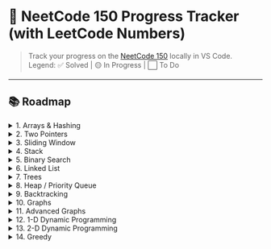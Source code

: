 # 🧩 NeetCode 150 Progress Tracker (with LeetCode Numbers)

> Track your progress on the [NeetCode 150](https://neetcode.io/roadmap) locally in VS Code.  
> Legend: ✅ Solved | 🟡 In Progress | ⬜ To Do

---

## 📚 Roadmap

<details>
<summary>1. Arrays & Hashing</summary>

- [ ] ✅ 217. Contains Duplicate
- [ ] ⬜ 242. Valid Anagram
- [ ] ⬜ 1. Two Sum
- [ ] ⬜ 49. Group Anagrams
- [ ] ⬜ 347. Top K Frequent Elements
- [ ] ⬜ 238. Product of Array Except Self
- [ ] ⬜ 36. Valid Sudoku
- [ ] ⬜ 271. Encode and Decode Strings *(LeetCode Premium)*
- [ ] ⬜ 128. Longest Consecutive Sequence

</details>

<details>
<summary>2. Two Pointers</summary>

- [ ] ⬜ 125. Valid Palindrome
- [ ] ⬜ 167. Two Sum II - Input Array Is Sorted
- [ ] ⬜ 15. 3Sum
- [ ] ⬜ 11. Container With Most Water
- [ ] ⬜ 42. Trapping Rain Water

</details>

<details>
<summary>3. Sliding Window</summary>

- [ ] ⬜ 121. Best Time to Buy and Sell Stock
- [ ] ⬜ 3. Longest Substring Without Repeating Characters
- [ ] ⬜ 424. Longest Repeating Character Replacement
- [ ] ⬜ 76. Minimum Window Substring
- [ ] ⬜ 239. Sliding Window Maximum

</details>

<details>
<summary>4. Stack</summary>

- [ ] ⬜ 20. Valid Parentheses
- [ ] ⬜ 155. Min Stack
- [ ] ⬜ 150. Evaluate Reverse Polish Notation
- [ ] ⬜ 22. Generate Parentheses
- [ ] ⬜ 739. Daily Temperatures
- [ ] ⬜ 853. Car Fleet
- [ ] ⬜ 84. Largest Rectangle in Histogram

</details>

<details>
<summary>5. Binary Search</summary>

- [ ] ⬜ 704. Binary Search
- [ ] ⬜ 74. Search a 2D Matrix
- [ ] ⬜ 875. Koko Eating Bananas
- [ ] ⬜ 153. Find Minimum in Rotated Sorted Array
- [ ] ⬜ 33. Search in Rotated Sorted Array
- [ ] ⬜ 981. Time Based Key-Value Store
- [ ] ⬜ 4. Median of Two Sorted Arrays

</details>

<details>
<summary>6. Linked List</summary>

- [ ] ⬜ 206. Reverse Linked List
- [ ] ⬜ 21. Merge Two Sorted Lists
- [ ] ⬜ 143. Reorder List
- [ ] ⬜ 19. Remove Nth Node From End of List
- [ ] ⬜ 138. Copy List with Random Pointer
- [ ] ⬜ 2. Add Two Numbers
- [ ] ⬜ 141. Linked List Cycle
- [ ] ⬜ 287. Find the Duplicate Number
- [ ] ⬜ 146. LRU Cache
- [ ] ⬜ 23. Merge k Sorted Lists
- [ ] ⬜ 25. Reverse Nodes in k-Group

</details>

<details>
<summary>7. Trees</summary>

- [ ] ⬜ 104. Maximum Depth of Binary Tree
- [ ] ⬜ 100. Same Tree
- [ ] ⬜ 226. Invert Binary Tree
- [ ] ⬜ 124. Binary Tree Maximum Path Sum
- [ ] ⬜ 102. Binary Tree Level Order Traversal
- [ ] ⬜ 297. Serialize and Deserialize Binary Tree
- [ ] ⬜ 572. Subtree of Another Tree
- [ ] ⬜ 105. Construct Binary Tree from Preorder and Inorder Traversal
- [ ] ⬜ 98. Validate Binary Search Tree
- [ ] ⬜ 230. Kth Smallest Element in a BST
- [ ] ⬜ 235. Lowest Common Ancestor of a BST
- [ ] ⬜ 208. Implement Trie (Prefix Tree)
- [ ] ⬜ 211. Add and Search Word - Data structure design
- [ ] ⬜ 212. Word Search II

</details>

<details>
<summary>8. Heap / Priority Queue</summary>

- [ ] ⬜ 703. Kth Largest Element in a Stream
- [ ] ⬜ 1046. Last Stone Weight
- [ ] ⬜ 973. K Closest Points to Origin
- [ ] ⬜ 215. Kth Largest Element in an Array
- [ ] ⬜ 621. Task Scheduler
- [ ] ⬜ 355. Design Twitter
- [ ] ⬜ 295. Find Median from Data Stream

</details>

<details>
<summary>9. Backtracking</summary>

- [ ] ⬜ 78. Subsets
- [ ] ⬜ 39. Combination Sum
- [ ] ⬜ 46. Permutations
- [ ] ⬜ 90. Subsets II
- [ ] ⬜ 40. Combination Sum II
- [ ] ⬜ 79. Word Search
- [ ] ⬜ 131. Palindrome Partitioning
- [ ] ⬜ 17. Letter Combinations of a Phone Number
- [ ] ⬜ 51. N-Queens

</details>

<details>
<summary>10. Graphs</summary>

- [ ] ⬜ 200. Number of Islands
- [ ] ⬜ 133. Clone Graph
- [ ] ⬜ 695. Max Area of Island
- [ ] ⬜ 417. Pacific Atlantic Water Flow
- [ ] ⬜ 130. Surrounded Regions
- [ ] ⬜ 994. Rotting Oranges
- [ ] ⬜ 286. Walls and Gates *(LeetCode Premium)*
- [ ] ⬜ 207. Course Schedule
- [ ] ⬜ 210. Course Schedule II
- [ ] ⬜ 684. Redundant Connection
- [ ] ⬜ 323. Number of Connected Components in an Undirected Graph *(LeetCode Premium)*
- [ ] ⬜ 261. Graph Valid Tree *(LeetCode Premium)*
- [ ] ⬜ 127. Word Ladder

</details>

<details>
<summary>11. Advanced Graphs</summary>

- [ ] ⬜ 332. Reconstruct Itinerary
- [ ] ⬜ 1584. Min Cost to Connect All Points
- [ ] ⬜ 743. Network Delay Time
- [ ] ⬜ 778. Swim in Rising Water
- [ ] ⬜ 269. Alien Dictionary *(LeetCode Premium)*
- [ ] ⬜ 787. Cheapest Flights Within K Stops

</details>

<details>
<summary>12. 1-D Dynamic Programming</summary>

- [ ] ⬜ 70. Climbing Stairs
- [ ] ⬜ 746. Min Cost Climbing Stairs
- [ ] ⬜ 198. House Robber
- [ ] ⬜ 213. House Robber II
- [ ] ⬜ 5. Longest Palindromic Substring
- [ ] ⬜ 647. Palindromic Substrings
- [ ] ⬜ 91. Decode Ways
- [ ] ⬜ 322. Coin Change
- [ ] ⬜ 152. Maximum Product Subarray
- [ ] ⬜ 139. Word Break
- [ ] ⬜ 300. Longest Increasing Subsequence
- [ ] ⬜ 416. Partition Equal Subset Sum

</details>

<details>
<summary>13. 2-D Dynamic Programming</summary>

- [ ] ⬜ 62. Unique Paths
- [ ] ⬜ 1143. Longest Common Subsequence
- [ ] ⬜ 309. Best Time to Buy and Sell Stock with Cooldown
- [ ] ⬜ 518. Coin Change II
- [ ] ⬜ 494. Target Sum
- [ ] ⬜ 97. Interleaving String
- [ ] ⬜ 329. Longest Increasing Path in a Matrix
- [ ] ⬜ 115. Distinct Subsequences
- [ ] ⬜ 72. Edit Distance
- [ ] ⬜ 312. Burst Balloons
- [ ] ⬜ 10. Regular Expression Matching

</details>

<details>
<summary>14. Greedy</